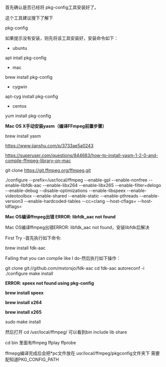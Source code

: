 首先确认是否已经将 pkg-config工具安装好了。

这个工具建议搜下了解下

pkg-config 

如果提示没有安装，则先将该工具安装好，安装命令如下：

- ubuntu

apt intall pkg-config 

- mac

brew install pkg-config 

- cygwin

apt-cyg install pkg-config 

- centos

yum install pkg-config



**Mac OS X手动安装yasm（编译FFmpeg前置步骤）**



brew install yasm

https://www.jianshu.com/p/3733ae5a0243

https://superuser.com/questions/844683/how-to-install-yasm-1-2-0-and-compile-ffmpeg-library-on-mac



git clone https://git.ffmpeg.org/ffmpeg.git



./configure --prefix=/usr/local/ffmpeg --enable-gpl --enable-nonfree --enable-libfdk-aac --enable-libx264 --enable-libx265 --enable-filter=delogo --enable-debug --disable-optimizations --enable-libspeex --enable-videotoolbox  --enable-shared --enable-static --enable-pthreads --enable-version3 --enable-hardcoded-tables --cc=clang --host-cflags= --host-ldflags= 



**Mac OS编译ffmpeg出错 ERROR: libfdk_aac not found**

Mac OS编译ffmpeg出错ERROR: libfdk_aac not found，安装libfdk后解决

First Try -首先执行如下命令:

brew install fdk-aac 

Failing that you can compile like I do-然后执行如下操作：

git clone git://github.com/mstorsjo/fdk-aac cd fdk-aac autoreconf -i ./configure make install





**ERROR: speex not found using pkg-config**

**brew install speex**

**brew install x264**

**brew install x265**



sudo make install 

然后打开 cd /usr/local/ffmpeg/ 可以看到bin  include lib share

 cd bin 里面有ffmpeg ffplay ffprobe

ffmepg编译完成后会把*pc文件放在 usr/local/ffmpeg/pkgconfig文件夹下 需要配知道PKG_CONFIG_PATH